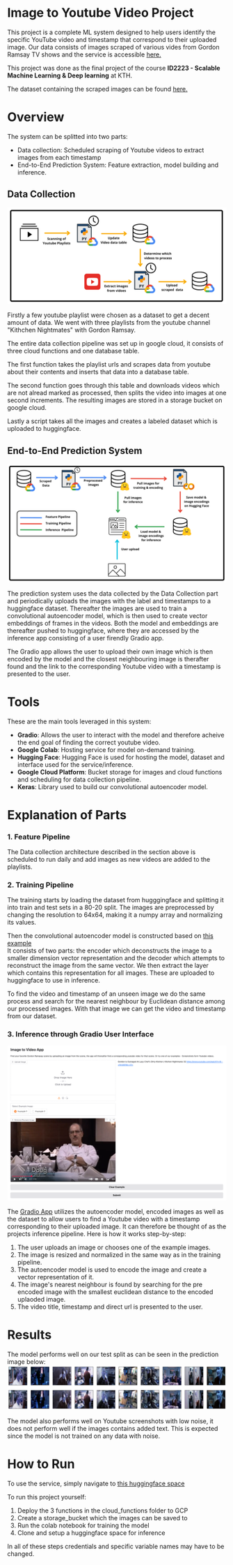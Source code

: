 # Image to Youtube Video Project
This project is a complete ML system designed to help users identify the specific YouTube video and timestamp that correspond to their uploaded image. 
Our data consists of images scraped of various vides from Gordon Ramsay TV shows and the service is accessible [here.](https://huggingface.co/spaces/eybro/image_video_timestamp)

This project was done as the final project of the course **ID2223 - Scalable Machine Learning & Deep learning** at KTH.

The dataset containing the scraped images can be found [here.](https://huggingface.co/datasets/eybro/images)

# Overview

The system can be splitted into two parts:
* Data collection: Scheduled scraping of Youtube videos to extract images from each timestamp
* End-to-End Prediction System: Feature extraction, model building and inference.

## **Data Collection**
![Architecture of Data collection](report_images/Data.png)

Firstly a few youtube playlist were chosen as a dataset to get a decent amount of data.
We went with three playlists from the youtube channel "Kithchen Nightmates" with
Gordon Ramsay.

The entire data collection pipeline was set up in google cloud, it consists of three cloud
functions and one database table.

The first function takes the playlist urls  and scrapes data from youtube about their contents
and inserts that data into a database table.

The second function goes through this table and downloads videos which are not alread
marked as processed, then splits the video into images at one second increments. The resulting
images are stored in a storage bucket on google cloud.

Lastly a script takes all the images and creates a labeled dataset which is uploaded to huggingface.


## **End-to-End Prediction System**
![Architecture of ML system](report_images/ML.png)

The prediction system uses the data collected by the Data Collection part and periodically uploads the images with the label and timestamps to a huggingface dataset. Thereafter the images are used to train a convolutional autoencoder model, which is then used to create vector embeddings of frames in the videos. Both the model and embeddings are thereafter pushed to huggingface, where they are accessed by the inference app consisting of a user firendly Gradio app. 

The Gradio app allows the user to upload their own image which is then encoded by the model and the closest neighbouring image is therafter found and the link to the corresponding Youtube video with a timestamp is presented to the user. 

# Tools
These are the main tools leveraged in this system:

* **Gradio**: Allows the user to interact with the model and therefore acheive the end goal of finding the correct youtube video.
* **Google Colab**: Hosting service for model on-demand training.
* **Hugging Face**: Hugging Face is used for hosting the model, dataset and interface used for the service/inference.
* **Google Cloud Platform**: Bucket storage for images and cloud functions and scheduling for data collection pipeline.
* **Keras**: Library used to build our convolutional autoencoder model.
  
# Explanation of Parts
### 1. Feature Pipeline
The Data collection architecture described in the section above is scheduled to run daily and add images as new videos are added to the playlists.

### 2. Training Pipeline

The training starts by  loading the dataset from hugggingface and splitting it into
train and test sets in a 80-20 split. The images are preprocessed by changing the resolution
to 64x64, making it a numpy array and normalizing its values.

Then the convolutional autoencoder model is constructed based on [this example](https://keras.io/examples/vision/autoencoder/)\
It consists of two parts: the encoder which deconstructs the image to a smaller dimension vector representation and the decoder which attempts 
to reconstruct the image from the same vector.
We then extract the layer which contains this representation for all images. These are uploaded to huggingface to use in inference.

To find the video and timestamp of an unseen image we do the same process and search for the 
nearest neighbour by Euclidean distance among our processed images. With that image we can get the video and 
timestamp from our dataset.
### 3. Inference through Gradio User Interface
![Gradio App](report_images/Gradio.png)

The [Gradio App](https://huggingface.co/spaces/eybro/image_video_timestamp) utilizes the autoencoder model, encoded images as well as the dataset to allow users to find a Youtube video with a timestamp corresponding to their uploaded image. It can therefore be thought of as the projects inference pipeline. Here is how it works step-by-step:
1. The user uploads an image or chooses one of the example images.
2. The image is resized and normalized in the same way as in the training pipeline.
3. The autoencoder model is used to encode the image and create a vector representation of it.
4. The image's nearest neighbour is found by searching for the pre encoded image with the smallest euclidean distance to the encoded uplaoded image.
5. The video title, timestamp and direct url is presented to the user.

# Results

The model performs well on our test split as can be seen in the prediction image below:
![Performance](report_images/autoencoder_result.png)

The model also performs well on Youtube screenshots with low noise, it does not perform well if the images contains added text. This is expected since the model is not trained on any data with noise. 

# How to Run
To use the service, simply navigate to [this huggingface space](https://huggingface.co/spaces/eybro/image_video_timestamp)

To run this project yourself:
1. Deploy the 3 functions in the cloud_functions folder to GCP
2. Create a storage_bucket which the images can be saved to 
3. Run the colab notebook for training the model
4. Clone and setup a huggingface space for inference

In all of these steps credentials and specific variable names may have to be changed.
